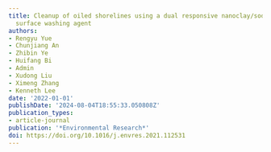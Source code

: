 ```yaml
---
title: Cleanup of oiled shorelines using a dual responsive nanoclay/sodium alginate
  surface washing agent
authors:
- Rengyu Yue
- Chunjiang An
- Zhibin Ye
- Huifang Bi
- Admin
- Xudong Liu
- Ximeng Zhang
- Kenneth Lee
date: '2022-01-01'
publishDate: '2024-08-04T18:55:33.050808Z'
publication_types:
- article-journal
publication: '*Environmental Research*'
doi: https://doi.org/10.1016/j.envres.2021.112531
---
```

